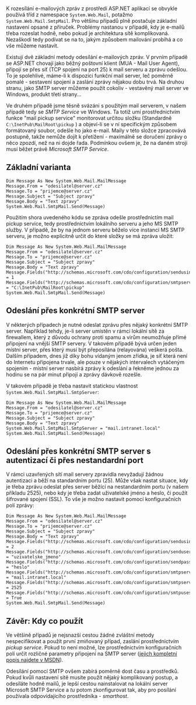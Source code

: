 <!-- dcterms:identifier = aspnetcz#3 -->
<!-- dcterms:title = Mailování z ASP.NET - výkon a specialitky -->
<!-- dcterms:abstract = Detailní pohled na zasílání mailů prostřednictvím ASP.NET stránek -->
<!-- np9:categoryId = 1 -->
<!-- x4w:category = IT -->
<!-- np9:authorId = 1 -->
<!-- np9:authorEmail = michal.valasek@altairis.cz -->
<!-- dcterms:creator = Michal Altair Valášek -->
<!-- dcterms:created = 2005-01-03T05:01:35.627+01:00 -->
<!-- dcterms:date = 2005-01-03T05:01:35.627+01:00 -->

K rozesílání e-mailových zpráv z prostředí ASP.NET aplikací se obvykle používá tříd z namespace `System.Web.Mail`, potažmo `System.Web.Mail.SmtpMail`. Pro většínu případů plně postačuje základní nastavení opsané z příruček. Problémy nastanou v případě, kdy je e-mailů třeba rozeslat hodně, nebo pokud je architektura sítě komplikovaná. Nezaškodí tedy podívat se na to, jakým způsobem mailování probíhá a co vše můžeme nastavit.

Existují dvě základní metody odesílání e-mailových zpráv. V prvním případě se ASP.NET chovají jako běžný poštovní klient (MUA - Mail User Agent), připojí se přes síť (TCP spojení na port 25) k mail serveru a zprávu odešlou. To je spolehlivé, máme-li k dispozici funkční mail server, leč poměrně pomalé - sestavení spojení a zaslání zprávy nějakou dobu trvá. Na druhou stranu, jako SMTP server můžeme použít cokoliv - vestavěný mail server ve Windows, produkt třetí strany...

Ve druhém případě jsme těsně svázáni s použitým mail serverem, v našem případě tedy se *SMTP Service* ve Windows. Ta totiž umí prostřednictvím funkce "mail pickup service" monitorovat určitou složku (Standardně `C:\InetPub\MailRoot\pickup` ) a objeví-li se v ní specifickým způsobem formátovaný soubor, odešle ho jako e-mail. Maily v této složce zpracovává postupně, takže nemůže dojít k přetížení - maximálně se doručení zprávy o něco zpozdí, než na ni dojde řada. Podmínkou ovšem je, že na daném stroji musí běžet právě *Microsoft SMTP Service*.

## Základní varianta

    Dim Message As New System.Web.Mail.MailMessage
    Message.From = "odesilatel@server.cz"
    Message.To = "prijemce@server.cz"
    Message.Subject = "Subject zpravy"
    Message.Body = "Text zpravy"
    System.Web.Mail.SmtpMail.Send(Message)

Použitím shora uvedeného kódu se zpráva odešle prostřednictím mail pickup service, tedy prostřednictvím lokálního serveru a jeho MS SMTP služby. V případě, že by na jednom serveru běželo více instancí MS SMTP serveru, je možno explicitně určit do které složky se má zpráva uložit:

    Dim Message As New System.Web.Mail.MailMessage
    Message.From = "odesilatel@server.cz"
    Message.To = "prijemce@server.cz"
    Message.Subject = "Subject zpravy"
    Message.Body = "Text zpravy"
    Message.Fields("http://schemas.microsoft.com/cdo/configuration/sendusing") = 1
    Message.Fields("http://schemas.microsoft.com/cdo/configuration/smtpserverpickupdirectory") = "C:\InetPub\MailRoot\pickup"
    System.Web.Mail.SmtpMail.Send(Message)

## Odeslání přes konkrétní SMTP server

V některých případech je nutné odeslat zprávu přes nějaký konkrétní SMTP server. Například tehdy, je-li server umístěn v rámci lokální sítě za firewallem, který z důvodu ochrany proti spamu a virům neumožňuje přímé připojení na vnější SMTP servery. V takovém případě bývá určen jeden místní server, přes který musí být přeposílána (relayována) veškerá pošta. Dalším případem, dnes již díky bohu vídaným jenom zřídka, je síť která není do Internetu připojena trvale, ale pouze v nějakých intervalech vytáčeným spojením - místní server nasbírá zprávy k odeslání a řekněme jednou za hodinu se na pár minut připojí a zprávy dávkově rozešle.

V takovém případě je třeba nastavit statickou vlastnost `System.Web.Mail.SmtpMail.SmtpServer`:

    Dim Message As New System.Web.Mail.MailMessage
    Message.From = "odesilatel@server.cz"
    Message.To = "prijemce@server.cz"
    Message.Subject = "Subject zpravy"
    Message.Body = "Text zpravy"
    System.Web.Mail.SmtpMail.SmtpServer = "mail.intranet.local"
    System.Web.Mail.SmtpMail.Send(Message)

## Odeslání přes konkrétní SMTP server s autentizací či přes nestandardní port

V rámci uzavřených sítí mail servery zpravidla nevyžadují žádnou autentizaci a běží na standardním portu (25). Může však nastat situace, kdy je třeba zprávu odeslat přes server běžící na nestandardním portu (v našem příkladu 2525), nebo kdy je třeba zadat uživatelské jméno a heslo, či použít šifrované spojení (SSL). To vše je možno nastavit pomocí konfiguračních polí zprávy:

    Dim Message As New System.Web.Mail.MailMessage
    Message.From = "odesilatel@server.cz"
    Message.To = "prijemce@server.cz"
    Message.Subject = "Subject zpravy"
    Message.Body = "Text zpravy"
    Message.Fields("http://schemas.microsoft.com/cdo/configuration/sendusing") = 2
    Message.Fields("http://schemas.microsoft.com/cdo/configuration/sendusername") = "uzivatelske_jmeno"
    Message.Fields("http://schemas.microsoft.com/cdo/configuration/sendpassword") = "heslo"
    Message.Fields("http://schemas.microsoft.com/cdo/configuration/smtpserver") = "mail.intranet.local"
    Message.Fields("http://schemas.microsoft.com/cdo/configuration/smtpserverport") = 2525
    Message.Fields("http://schemas.microsoft.com/cdo/configuration/smtpusessl") = True
    System.Web.Mail.SmtpMail.Send(Message)

## Závěr: Kdy co použít

Ve většině případů je nejsnazší cestou žádné zvláštní metody nespecifikovat a použít první zmiňovaný případ, zaslání prostřednictvím *pickup service*. Pokud to není možné, lze prostřednictvím konfiguračních polí určit rozličné parametry připojení na SMTP server ([jejich kompletní popis najdete v MSDN](http://msdn.microsoft.com/library/default.asp?url=/library/en-us/e2k3/e2k3/_cdo_schema_configuration.asp)).

Odesílání pomocí SMTP ovšem zabírá poměrně dost času a prostředků. Pokud kvůli nastavení sítě musíte použít nějaký komplikovaný postup, a odesíláte hodně mailů, je lepší cestou nainstalovat na lokální server Microsoft SMTP Service a *tu* potom zkonfigurovat tak, aby pro posílání používala odpovídajícího prostředníka - *smarthost*.